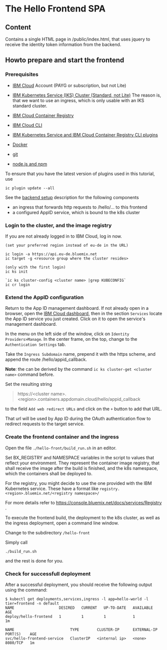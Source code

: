# The Hello Frontend SPA

## Content
Contains a single HTML page in /public/index.html, that uses jquery to receive the identity token information from the backend.

## Howto prepare and start the frontend

### Prerequisites
* [IBM Cloud](https://cloud.ibm.com) Account (PAYG or subscription, but not Lite)
* [IBM Kubernetes Service (IKS) Cluster (Standard, not Lite)](https://console.bluemix.net/containers-kubernetes/catalog/cluster) 
    The reason is, that we want to use an ingress, which is only usable with an IKS standard cluster. 

* [IBM Cloud Container Registry](https://console.bluemix.net/containers-kubernetes/launchRegistryView)
* [IBM Cloud CLI](https://console.bluemix.net/docs/cli/reference/ibmcloud/download_cli.html#install_use) 
* [IBM Kubernetes Service and IBM Cloud Container Registry CLI plugins](https://console.bluemix.net/docs/cli/reference/ibmcloud/extend_cli.html#plug-ins)
* [Docker](https://docs.docker.com/install/)
* [git](https://git-scm.com/downloads)
* [node.js and npm](https://nodejs.org)

To ensure that you have the latest version of plugins used in this tutorial, use 

```script
ic plugin update --all 
```

See the [backend setup](https://github.com/entgelme/k8s-appid-integration-example/tree/master/hello) description for the following components

* an ingress that forwards http requests to /hello/... to this frontend 
* a configured AppID service, which is bound to the k8s cluster

### Login to the cluster, and the image registry

If you are not already logged in to IBM Cloud, log in now.

```script
(set your preferred region instead of eu-de in the URL)

ic login -a https://api.eu-de.bluemix.net      
ic target -g <resource group where the cluster resides>

(only with the first login)
ic ks init              

`ic ks cluster-config <cluster name> |grep KUBECONFIG`
ic cr login
```

### Extend the AppID configuration

Return to the App ID management dashboard. If not already open in a browser, open the [IBM Cloud dashboard](https://cloud.ibm.com), then in the section `Services` locate the App ID service you just created. Click on it to open the service's management dashboard. 

In the menu on the left side of the window, click on `Identity Providers>Manage`.
In the center frame, on the top, change to the `Authentication Settings` tab.

Take the `Ingress Subdomain` name, prepend it with the https scheme, and append the route /hello/appid_callback. 

**Note**: the  can be derived by the command `ic ks cluster-get <cluster name>` command before.

Set the resulting string 
> https://\<cluster name>.\<region>.containers.appdomain.cloud/hello/appid_callback

to the field `Add web redirect URLs` and click on the `+` button to add that URL.

That url will be used by App ID during the OAuth authentication flow to redirect requests to the target service.


### Create the frontend container and the ingress
Open the file `./hello-front/build_run.sh` in an editor.

Set BX_REGISTRY and NAMESPACE variables in the script to values that reflect your environment. They represent the container image registry, that shall receive the image after the build is finished, and the k8s namespace, which the containers shall be deployed to.

For the registry, you might decide to use the one provided with the IBM Kubernetes service. These have a format like `registry.<region>.bluemix.net/<registry namespace>/`

For more details refer to https://console.bluemix.net/docs/services/Registry .

To execute the frontend build, the deployment to the k8s cluster, as well as the ingress deployment, open a command line window.

Change to the subdirectory `/hello-front` 

Simply call

```script
./build_run.sh
```
and the rest is done for you.

### Check for successfull deployment
After a successful deployment, you should receive the following output using the command:

```script
$ kubectl get deployments,services,ingress -l app=hello-world -l tier=frontend -n default
NAME                    DESIRED   CURRENT   UP-TO-DATE   AVAILABLE   AGE
deploy/hello-frontend   1         1         1            1           1m

NAME                         TYPE        CLUSTER-IP      EXTERNAL-IP   PORT(S)    AGE
svc/hello-frontend-service   ClusterIP   <internal ip>   <none>        8080/TCP   1m

```




